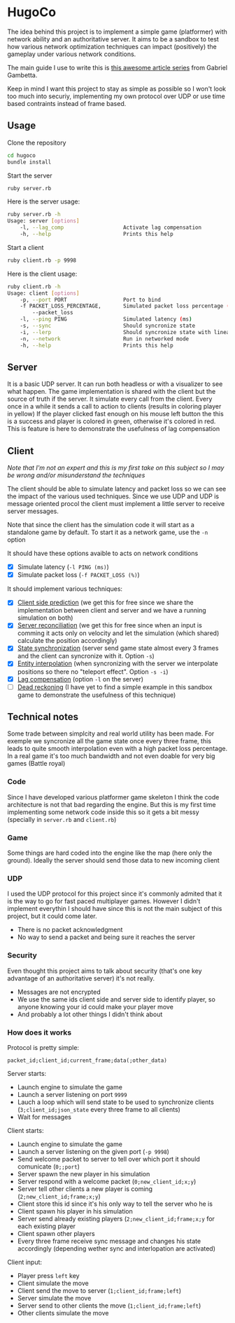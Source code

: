 # HugoCo

The idea behind this project is to implement a simple game (platformer) with network ability and an authoritative server.
It aims to be a sandbox to test how various network optimization techniques can
impact (positively) the gameplay under various network conditions.

The main guide I use to write this is [this awesome article series](https://www.gabrielgambetta.com/client-server-game-architecture.html)
from Gabriel Gambetta.

Keep in mind I want this project to stay as simple as possible so I won't look too much into securiy, implementing my own protocol over UDP or use time based contraints instead of frame based.

## Usage

Clone the repository

```sh
cd hugoco
bundle install
```

Start the server

```sh
ruby server.rb
```

Here is the server usage:

```sh
ruby server.rb -h
Usage: server [options]
    -l, --lag_comp                   Activate lag compensation
    -h, --help                       Prints this help
```
Start a client

```sh
ruby client.rb -p 9998
```

Here is the client usage:

```sh
ruby client.rb -h
Usage: client [options]
    -p, --port PORT                  Port to bind
    -f PACKET_LOSS_PERCENTAGE,       Simulated packet loss percentage (%)
        --packet_loss
    -l, --ping PING                  Simulated latency (ms)
    -s, --sync                       Should syncronize state
    -i, --lerp                       Should syncronize state with linear interpolation
    -n, --network                    Run in networked mode
    -h, --help                       Prints this help
```

## Server

It is a basic UDP server. It can run both headless or with a visualizer to see what happen.
The game implementation is shared with the client but the source of truth if the server.
It simulate every call from the client.
Every once in a while it sends a call to action to clients (results in coloring player in yellow)
If the player clicked fast enough on his mouse left button the this is a success
and player is colored in green, otherwise it's colored in red.
This is feature is here to demonstrate the usefulness of lag compensation

## Client

_Note that I'm not an expert and this is my first take on this subject so I may be wrong and/or misunderstand the techniques_

The client should be able to simulate latency and packet loss so we can see the impact of the various used techniques.
Since we use UDP and UDP is message oriented procol the client must implement a little server to receive server messages.

Note that since the client has the simulation code it will start as a standalone game by default. To start it as
a network game, use the `-n` option

It should have these options avaible to acts on network conditions

- [x] Simulate latency (`-l PING (ms)`)
- [x] Simulate packet loss (`-f PACKET_LOSS (%)`)

It should implement various techniques:

- [x] [Client side prediction](https://www.gabrielgambetta.com/client-side-prediction-server-reconciliation.html#client-side-prediction) (we get this for free since we share the implementation between client and server and we have a running simulation on both)
- [x] [Server reconciliation](https://www.gabrielgambetta.com/client-side-prediction-server-reconciliation.html#server-reconciliation) (we get this for free since when an input is comming it acts only on velocity and let the simulation (which shared) calculate the position accordingly)
- [x] [State synchronization](https://www.gabrielgambetta.com/entity-interpolation.html#server-time-step) (server send game state almost every 3 frames and the client can syncronize with it. Option `-s`)
- [x] [Entity interpolation](https://www.gabrielgambetta.com/entity-interpolation.html#entity-interpolation) (when syncronizing with the server we interpolate positions so there no "teleport effect". Option `-s -i`)
- [X] [Lag compensation](https://www.gabrielgambetta.com/lag-compensation.html#lag-compensation) (option `-l` on the server)
- [ ] [Dead reckoning](https://www.gabrielgambetta.com/entity-interpolation.html#dead-reckoning) (I have yet to find a simple example in this sandbox game to demonstrate the usefulness of this technique)

## Technical notes

Some trade between simplcity and real world utility has been made.
For exemple we syncronize all the game state once every three frame,
this leads to quite smooth interpolation even with a high packet loss percentage.
In a real game it's too much bandwidth and not even doable for very big games (Battle royal)

### Code

Since I have developed various platformer game skeleton I think the code architecture is not that bad regarding the engine.
But this is my first time implementing some network code inside this so it gets a bit messy
(specially in `server.rb` and `client.rb`)

### Game

Some things are hard coded into the engine like the map (here only the ground).
Ideally the server should send those data to new incoming client

### UDP

I used the UDP protocol for this project since it's commonly admited that it is the way to go for fast paced multiplayer games.
However I didn't implement everythin I should have since this is not the main subject of this project, but it could come later.

- There is no packet acknowledgment
- No way to send a packet and being sure it reaches the server

### Security

Even thought this project aims to talk about security (that's one key advantage of an authoritative server) it's not really.

- Messages are not encrypted
- We use the same ids client side and server side to identify player, so anyone knowing your id could make your player move
- And probably a lot other things I didn't think about

### How does it works

Protocol is pretty simple:

`packet_id;client_id;current_frame;data(;other_data)`

Server starts:

- Launch engine to simulate the game
- Launch a server listening on port `9999`
- Lauch a loop which will send state to be used to synchronize clients (`3;client_id;json_state` every three frame to all clients)
- Wait for messages

Client starts:

- Launch engine to simulate the game
- Launch a server listening on the given port (`-p 9998`)
- Send welcome packet to server to tell over which port it should comunicate (`0;;port`)
- Server spawn the new player in his simulation
- Server respond with a welcome packet (`0;new_client_id;x;y`)
- Server tell other clients a new player is coming (`2;new_client_id;frame;x;y`)
- Client store this id since it's his only way to tell the server who he is
- Client spawn his player in his simulation
- Server send already existing players (`2;new_client_id;frame;x;y` for each existing player
- Client spawn other players
- Every three frame receive sync message and changes his state accordingly (depending wether sync and interlopation are activated)

Client input:

- Player press `left` key
- Client simulate the move
- Client send the move to server (`1;client_id;frame;left`)
- Server simulate the move
- Server send to other clients the move (`1;client_id;frame;left`)
- Other clients simulate the move
